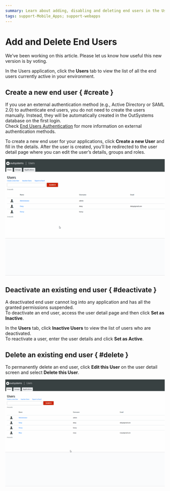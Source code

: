 ```yaml
---
summary: Learn about adding, disabling and deleting end users in the Users application.
tags: support-Mobile_Apps; support-webapps
---
```


# Add and Delete End Users

<div class="info" markdown="1">

We’ve been working on this article. Please let us know how useful this new version is by voting.

</div>

In the Users application, click the **Users** tab to view the list of all the end users currently active in your environment.

## Create a new end user { #create }

<div class="info" markdown="1">

If you use an external authentication method (e.g., Active Directory or SAML 2.0) to authenticate end users, you do not need to create the users manually. Instead, they will be automatically created in the OutSystems database on the first login.  
Check [End Users Authentication](end-user-authentication/intro.md) for more information on external authentication methods.

</div>

To create a new end user for your applications, click **Create a new User** and fill in the details. After the user is created, you’ll be redirected to the user detail page where you can edit the user’s details, groups and roles.

![](images/add-delete-users-gif1.gif?width=550)

## Deactivate an existing end user { #deactivate }

A deactivated end user cannot log into any application and has all the granted permissions suspended.  
To deactivate an end user, access the user detail page and then click **Set as Inactive**. 

In the **Users** tab, click **Inactive Users** to view the list of users who are deactivated.  
To reactivate a user, enter the user details and click **Set as Active**.

## Delete an existing end user { #delete }

To permanently delete an end user, click **Edit this User** on the user detail screen and select **Delete this User**.

![](images/add-delete-users-gif2.gif?width=550)
